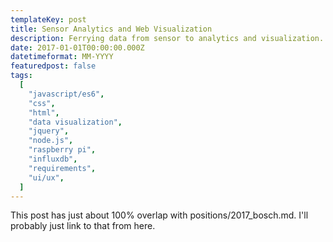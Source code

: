 ```yaml
---
templateKey: post
title: Sensor Analytics and Web Visualization
description: Ferrying data from sensor to analytics and visualization. Node.js/HTML/CSS/jQuery.
date: 2017-01-01T00:00:00.000Z
datetimeformat: MM-YYYY
featuredpost: false
tags:
  [
    "javascript/es6",
    "css",
    "html",
    "data visualization",
    "jquery",
    "node.js",
    "raspberry pi",
    "influxdb",
    "requirements",
    "ui/ux",
  ]
---
```


This post has just about 100% overlap with positions/2017_bosch.md. I'll probably just link to that from here.

